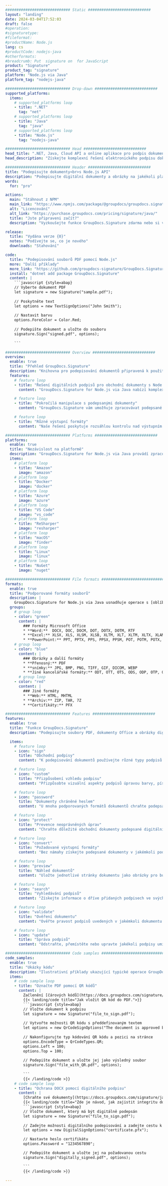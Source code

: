 ```yaml
---
############################# Static ############################
layout: "landing"
date: 2024-03-04T17:52:03
draft: false
#operation: 
#signaturetype: 
#fileformat: 
#productName: Node.js
lang: cs
#productCode: nodejs-java
#otherformats: 
#breadcrumb: Put  signature on  for JavaScript
product: "Signature"
product_tag: "signature"
platform: "Node.js via Java"
platform_tag: "nodejs-java"

############################# Drop-down ############################
supported_platforms:
  items:
    # supported_platforms loop
    - title: ".NET"
      tag: "net"
    # supported_platforms loop
    - title: "Java"
      tag: "java"
    # supported_platforms loop
    - title: "Node.js"
      tag: "nodejs-java"

############################# Head ############################
head_title: ".NET, Java, Cloud API a online aplikace pro podpis dokumentů"
head_description: "Získejte komplexní řešení elektronického podpisu dokumentů pro .NET, Java a cloudové aplikace. Podepisujte běžné formáty dokumentů online pomocí jednoduché funkce drag and drop"

############################# Header ############################
title: "Podepisujte dokumenty<br>s Node.js API"
description: "Podepisujte digitální dokumenty a obrázky na jakékoli platformě pomocí našich flexibilních rozhraní API a řešení založených na aplikacích pro programátory a koncové uživatele."
words:
  for: "pro"

actions:
  main: "Stáhnout z NPM"
  main_link: "https://www.npmjs.com/package/@groupdocs/groupdocs.signature/"
  alt: "Licencování"
  alt_link: "https://purchase.groupdocs.com/pricing/signature/java/"
  title: "Jste připraveni začít?"
  description: "Vyzkoušejte funkce GroupDocs.Signature zdarma nebo si vyžádejte licenci"

release:
  title: "Vydána verze {0}"
  notes: "Podívejte se, co je nového"
  downloads: "Stahování"

code:
  title: "Podepisování souborů PDF pomocí Node.js"
  more: "Další příklady"
  more_link: "https://github.com/groupdocs-signature/GroupDocs.Signature-for-Node.js-via-Java/"
  install: "dotnet add package GroupDocs.Signature"
  content: |
    ```javascript {style=abap}   
    // Vyberte dokument PDF
    let signature = new Signature("sample.pdf");
    
    // Poskytněte text
    let options = new TextSignOptions("John Smith");
    
    // Nastavit barvu
    options.ForeColor = Color.Red;
    
    // Podepište dokument a uložte do souboru
    signature.Sign("signed.pdf", options);
    
    ```

############################# Overview ############################
overview:
  enable: true
  title: "Přehled GroupDocs.Signature"
  description: "Knihovna pro podepisování dokumentů připravená k použití v aplikacích Node.js"
  features:
    # feature loop
    - title: "Řešení digitálních podpisů pro obchodní dokumenty s Node.js"
      content: "GroupDocs.Signature for Node.js via Java nabízí komplexní sadu možností digitálního podpisu pro PDF, dokumenty Office a obrázky. K dispozici jsou texty, čárové kódy, obrázky, digitální certifikáty a metadata. Zjednodušené zpracování dokumentů zajišťuje efektivitu."

    # feature loop
    - title: "Pokročilá manipulace s podepsanými dokumenty"
      content: "GroupDocs.Signature vám umožňuje zpracovávat podepsané dokumenty. Vyhledávejte a ověřujte podpisy pomocí různých kritérií. Navíc extrahujte podrobné informace o dokumentu nebo generujte náhledové obrázky stránek."

    # feature loop
    - title: "Různé výstupní formáty"
      content: "Naše řešení poskytuje rozsáhlou kontrolu nad výstupním formátem podepsaných dokumentů. Přesně umístěte podpisy na jakoukoli stránku a přizpůsobte jejich vzhled. Ukládejte podepsané dokumenty v mnoha podporovaných formátech a volitelně je zabezpečte hesly."

############################# Platforms ############################
platforms:
  enable: true
  title: "Nezávislost na platformě"
  description: "GroupDocs.Signature for Node.js via Java provádí zpracování dokumentů s různými operačními systémy"
  items:
    # platform loop
    - title: "Amazon"
      image: "amazon"
    # platform loop
    - title: "Docker"
      image: "docker"
    # platform loop
    - title: "Azure"
      image: "azure"
    # platform loop
    - title: "VS Code"
      image: "vs_code"
    # platform loop
    - title: "ReSharper"
      image: "resharper"
    # platform loop
    - title: "macOS"
      image: "finder"
    # platform loop
    - title: "Linux"
      image: "linux"
    # platform loop
    - title: "NuGet"
      image: "nuget"

############################# File formats ############################
formats:
  enable: true
  title: "Podporované formáty souborů"
  description: |
    GroupDocs.Signature for Node.js via Java usnadňuje operace s [oblíbenými formáty souborů](https://docs.groupdocs.com/signature/java/supported-document-formats/).
  groups:
    # group loop
    - color: "green"
      content: |
        ### Formáty Microsoft Office
        * **Word:**  DOCX, DOC, DOCM, DOT, DOTX, DOTM, RTF
        * **Excel:** XLSX, XLS, XLSM, XLSB, XLTM, XLT, XLTM, XLTX, XLAM, SXC, SpreadsheetML
        * **PowerPoint:** PPT, PPTX, PPS, PPSX, PPSM, POT, POTM, POTX, PPTM
    # group loop
    - color: "blue"
      content: |
        ### Obrázky a další formáty
        * **Přenosný:** PDF
        * **snímky:** JPG, BMP, PNG, TIFF, GIF, DICOM, WEBP
        * **Jiné kancelářské formáty:** ODT, OTT, OTS, ODS, ODP, OTP, ODG
      # group loop
    - color: "red"
      content: |
        ### Jiné formáty
        * **Web:** HTML, MHTML
        * **Archiv:** ZIP, TAR, 7Z
        * **Certifikáty:** PFX

############################# Features ############################
features:
  enable: true
  title: "Funkce GroupDocs.Signature"
  description: "Podepisujte soubory PDF, dokumenty Office a obrázky digitálními podpisy"

  items:
    # feature loop
    - icon: "sign"
      title: "Obchodní podpisy"
      content: "K podepisování dokumentů používejte různé typy podpisů. Umístěte digitální podpisy přesně na jakékoli umístění stránky."

    # feature loop
    - icon: "custom"
      title: "Přizpůsobení vzhledu podpisu"
      content: "Přizpůsobte vizuální aspekty podpisů úpravou barvy, písma, ohraničení, rotace a dalších, abyste dosáhli požadovaného výsledku."

    # feature loop
    - icon: "password"
      title: "Dokumenty chráněné heslem"
      content: "U mnoha podporovaných formátů dokumentů chraňte podepsané dokumenty heslem pro větší zabezpečení."

    # feature loop
    - icon: "protect"
      title: "Prevence neoprávněných úprav"
      content: "Chraňte důležité obchodní dokumenty podepsané digitálními certifikáty před neoprávněnými změnami."

    # feature loop
    - icon: "convert"
      title: "Požadované výstupní formáty"
      content: "Bez námahy získejte podepsané dokumenty v jakémkoli podporovaném formátu. Snadno převádějte dokumenty MS Word do formátu PDF."

    # feature loop
    - icon: "preview"
      title: "Náhled dokumentů"
      content: "Uložte jednotlivé stránky dokumentu jako obrázky pro budoucí potřeby."

    # feature loop
    - icon: "search"
      title: "Vyhledávání podpisů"
      content: "Získejte informace o dříve přidaných podpisech ve svých dokumentech."

    # feature loop
    - icon: "validate"
      title: "Ověření dokumentu"
      content: "Ověřte pravost podpisů uvedených v jakémkoli dokumentu."

    # feature loop
    - icon: "update"
      title: "Správa podpisů"
      content: "Odstraňte, přemístěte nebo upravte jakékoli podpisy umístěné na jakékoli stránce dokumentu."

############################# Code samples ############################
code_samples:
  enable: true
  title: "Ukázky kódu"
  description: "Ilustrativní příklady ukazující typické operace GroupDocs.Signature for Node.js via Java"
  items:
    # code sample loop
    - title: "Označte PDF pomocí QR kódů"
      content: |
        Začlenění [čárových kódů](https://docs.groupdocs.com/signature/java/esign-document-with-qr-code-signature/) do konkrétních stránek dokumentu PDF může zefektivnit obchodní procesy. Tato část poskytuje příklad přidání QR kódu pomocí GroupDocs.Signature for Node.js via Java.
        {{< landing/code title="Jak vložit QR kód do PDF.">}}
        ```javascript {style=abap}
        // Vložte dokument k podpisu
        let signature = new Signature("file_to_sign.pdf");
        
        // Vytvořte možnosti QR kódu s předdefinovaným textem
        let options = new QrCodeSignOptions("The document is approved by John Smith");
        
        // Nakonfigurujte typ kódování QR kódu a pozici na stránce
        options.EncodeType = QrCodeTypes.QR;
        options.Left = 100;
        options.Top = 100;
            
        // Podepište dokument a uložte jej jako výsledný soubor
        signature.Sign("file_with_QR.pdf", options);
        
        ```
        {{< /landing/code >}}
    # code sample loop
    - title: "Ochrana DOCX pomocí digitálního podpisu"
      content: |
        [Chraňte své dokumenty](https://docs.groupdocs.com/signature/java/esign-document-with-digital-signature/) pomocí podpisů založených na digitálních certifikátech. Digitální podpis chrání vaše obchodní dokumenty před změnou obsahu.
        {{< landing/code title="Zde je návod, jak zajistit integritu dokumentu.">}}
        ```javascript {style=abap}   
        // Vložte dokument, který má být digitálně podepsán
        let signature = new Signature("file_to_sign.pdf");
        
        // Zadejte možnosti digitálního podepisování a zadejte cestu k souboru certifikátu
        let options = new DigitalSignOptions("certificate.pfx");

        // Nastavte heslo certifikátu
        options.Password = "1234567890";

        // Podepište dokument a uložte jej na požadovanou cestu
        signature.Sign("digitally_signed.pdf", options);

        ```
        {{< /landing/code >}}

---
```

